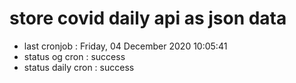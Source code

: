 # store covid daily api as json data

- last cronjob : Friday, 04 December 2020 10:05:41
- status og cron : success
- status daily cron : success
      
      